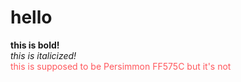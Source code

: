 # hello
<b>this is bold!</b>
</br>
<i>this is italicized!</i>
</br>
<span style="color: #FF575C">this is supposed to be Persimmon FF575C but it's not</span>
